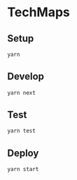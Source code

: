 # TechMaps

## Setup

```bash
yarn
```

## Develop

```bash
yarn next
```

## Test

```bash
yarn test
```

## Deploy

```bash
yarn start
```